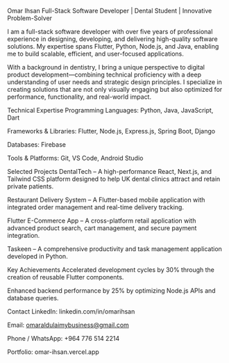 Omar Ihsan
Full-Stack Software Developer | Dental Student | Innovative Problem-Solver

I am a full-stack software developer with over five years of professional experience in designing, developing, and delivering high-quality software solutions. My expertise spans Flutter, Python, Node.js, and Java, enabling me to build scalable, efficient, and user-focused applications.

With a background in dentistry, I bring a unique perspective to digital product development—combining technical proficiency with a deep understanding of user needs and strategic design principles. I specialize in creating solutions that are not only visually engaging but also optimized for performance, functionality, and real-world impact.

Technical Expertise
Programming Languages: Python, Java, JavaScript, Dart

Frameworks & Libraries: Flutter, Node.js, Express.js, Spring Boot, Django

Databases: Firebase

Tools & Platforms: Git, VS Code, Android Studio

Selected Projects
DentalTech – A high-performance React, Next.js, and Tailwind CSS platform designed to help UK dental clinics attract and retain private patients.

Restaurant Delivery System – A Flutter-based mobile application with integrated order management and real-time delivery tracking.

Flutter E-Commerce App – A cross-platform retail application with advanced product search, cart management, and secure payment integration.

Taskeen – A comprehensive productivity and task management application developed in Python.

Key Achievements
Accelerated development cycles by 30% through the creation of reusable Flutter components.

Enhanced backend performance by 25% by optimizing Node.js APIs and database queries.

Contact
LinkedIn: linkedin.com/in/omarihsan

Email: omaraldulaimybusiness@gmail.com

Phone / WhatsApp: +964 776 514 2214

Portfolio: omar-ihsan.vercel.app
